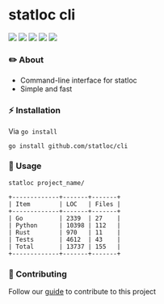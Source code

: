 # statloc cli

<div>
    <img src="https://img.shields.io/github/v/release/statloc/cli?sort=semver&display_name=release&style=flat-square&label=latest%20release&color=purple">
    <a href="https://github.com/statloc/cli/blob/master/LICENSE"><img src="https://img.shields.io/badge/license-coffeeware-purple?style=flat-square&label=license&color=purple"></a>
    <a href="https://github.com/statloc/cli/stargazers/"><img src="https://img.shields.io/github/stars/statloc/cli?style=flat-square&label=stars&color=purple"></a>
    <a href="https://github.com/statloc/cli/forks/"><img src="https://img.shields.io/github/forks/statloc/cli?style=flat-square&color=purple"></a>
    <a href="https://github.com/statloc/cli/actions/workflows/check.yml/"><img src="https://img.shields.io/github/actions/workflow/status/statloc/cli/check.yml?branch=master&style=flat-square&label=checks&color=purple"></a>
</div>

### ✏️ About
- Command-line interface for statloc
- Simple and fast

### ⚡ Installation
Via `go install`
```shell
go install github.com/statloc/cli
```

### 📝 Usage
```shell
statloc project_name/
```

```
+-------------+-------+-------+
| Item        | LOC   | Files |
+-------------+-------+-------+
| Go          | 2339  | 27    |
| Python      | 10398 | 112   |
| Rust        | 970   | 11    |
| Tests       | 4612  | 43    |
| Total       | 13737 | 155   |
+-------------+-------+-------+

```

### 🤝 Contributing
Follow our [guide](https://github.com/statloc/cli/blob/master/CONTRIBUTING.md) to contribute to this project
